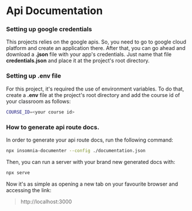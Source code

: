 # Api Documentation

### Setting up google credentials
This projects relies on the google apis. So, you need to go to google cloud platform and 
create an application there. After that, you can go ahead and download a __.json__ file with 
your app's credentials. Just name that file __credentials.json__ and place it at the project's
root directory.

### Setting up .env file
For this project, it's required the use of environment variables. To do that, 
create a __.env__ file at the project's root directory and add the course id of 
your classroom as follows: 

```bash
COURSE_ID=<your course id>
```

### How to generate api route docs.
In order to generate your api route docs, run the following command:

```bash
npx insomnia-documenter --config ./documentation.json
```

Then, you can run a server with your brand new generated docs with:

```bash
npx serve
```

Now it's as simple as opening a new tab on your favourite browser and accessing the link:
> http://localhost:3000
